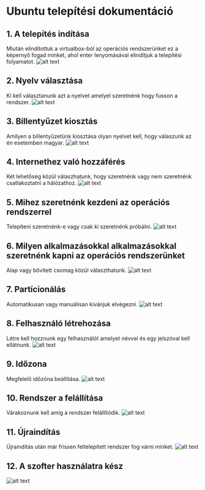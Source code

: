 # Ubuntu telepítési dokumentáció

## **1. A telepítés indítása**
Miután elindítottuk a virtualbox-ból az operációs rendszerünket ez a képernyő fogad minket, ahol enter lenyomásával elindítjuk a telepítési folyamatot.
![alt text](image.png)

## **2. Nyelv választása**
Ki kell választanunk azt a nyelvet amelyel szeretnénk hogy fusson a rendszer.
![alt text](image-1.png)

## **3. Billentyűzet kiosztás**
Amilyen a billentyűzetünk kiosztása olyan nyelvet kell, hogy válaszunk az én esetemben magyar.
![alt text](image-2.png)

## **4. Internethez való hozzáférés**
Két lehetőség közül válaszhatunk, hogy szeretnénk vagy nem szeretnénk csatlakoztatni a hálózathoz.
![alt text](image-3.png)

## **5. Mihez szeretnénk kezdeni az operációs rendszerrel**
Telepíteni szeretnénk-e vagy csak ki szeretnénk próbálni.
![alt text](image-4.png)

## **6. Milyen alkalmazásokkal alkalmazásokkal szeretnénk kapni az operációs rendszerünket**
Alap vagy bővített csomag közül választhatunk.
![alt text](image-5.png)

## **7. Partícionálás**
Automatikusan vagy manuálisan kívánjuk elvégezni.
![alt text](image-8.png)

## **8. Felhasználó létrehozása**
Létre kell hozznunk egy felhasználót amelyet névvel és egy jelszóval kell ellátnunk.
![alt text](image-9.png)

## **9. Időzona** 
Megfelelő időzóna beállítása.
![alt text](image-10.png)

## **10. Rendszer a felállítása**
Várakoznunk kell amíg a rendszer felállítódik.
![alt text](image-11.png)

## **11. Újraindítás**
Újraindítás után már frissen feltelepített rendszer fog várni minket.
![alt text](image-12.png)

## **12. A szofter használatra kész**
![alt text](image-6.png)